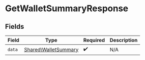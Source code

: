 # GetWalletSummaryResponse


## Fields

| Field                                                        | Type                                                         | Required                                                     | Description                                                  |
| ------------------------------------------------------------ | ------------------------------------------------------------ | ------------------------------------------------------------ | ------------------------------------------------------------ |
| `data`                                                       | [Shared\WalletSummary](../../Models/Shared/WalletSummary.md) | :heavy_check_mark:                                           | N/A                                                          |